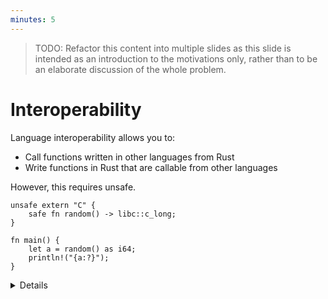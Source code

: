 ```yaml
---
minutes: 5
---
```


> TODO: Refactor this content into multiple slides as this slide is intended as
> an introduction to the motivations only, rather than to be an elaborate
> discussion of the whole problem.

# Interoperability

Language interoperability allows you to:

- Call functions written in other languages from Rust
- Write functions in Rust that are callable from other languages

However, this requires unsafe.

```rust,editable,ignore
unsafe extern "C" {
    safe fn random() -> libc::c_long;
}

fn main() {
    let a = random() as i64;
    println!("{a:?}");
}
```

<details>

The Rust compiler can't enforce any safety guarantees for programs that it
hasn't compiled, so it delegates that responsibility to you through the unsafe
keyword.

The code example we're seeing shows how to call the random function provided by
libc within Rust. libc is available to scripts in the Rust Playground.

This uses Rust's _foreign function interface_.

This isn't the only style of interoperability, however it is the method that's
needed if you want to work between Rust and some other language in a zero cost
way. Another important strategy is message passing.

Message passing avoids unsafe, but serialization, allocation, data transfer and
parsing all take energy and time.

## Answers to questions

- _Where does "random" come from?_\
  libc is dynamically linked to Rust programs by default, allowing our code to
  rely on its symbols, including `random`, being available to our program.
- _What is the "safe" keyword?_\
  It allows callers to call the function without needing to wrap that call in
  `unsafe`. The [`safe` function qualifier] was introduced in the 2024 edition
  of Rust and can only be used within `extern` blocks. It was introduced because
  `unsafe` became a mandatory qualifier for `extern` blocks in that edition.
- _What is the [`std::ffi::c_long`] type?_\
  According to the C standard, an integer that's at least 32 bits wide. On
  today's systems, It's an `i32` on Windows and an `i64` on Linux.

[`safe` keyword]: https://doc.rust-lang.org/reference/safe-keyword.html
[`std::ffi::c_long`]: https://doc.rust-lang.org/std/ffi/type.c_long.html

## Consideration: type safety

Modify the code example to remove the need for type casting later. Discuss the
potential UB - long's width is defined by the target.

```rust
unsafe extern "C" {
    safe fn random() -> i64;
}

fn main() {
    let a = random();
    println!("{a:?}");
}
```

> Changes from the original:
>
> ```diff
> unsafe extern "C" {
> -    safe fn random() -> libc::c_long;
> +    safe fn random() -> i64;
> }
>
> fn main() {
> -    let a = random() as i64;
> +    let a = random();
>     println!("{a:?}");
> }
> ```

It's also possible to completely ignore the intended type and create undefined
behavior in multiple ways. The code below produces output most of the time, but
generally results in a stack overflow. It may also produce illegal `char`
values. Although `char` is represented in 4 bytes (32 bits),
[not all bit patterns are permitted as a `char`][char].

Stress that the Rust compiler will trust that the wrapper is telling the truth.

[char]: https://doc.rust-lang.org/std/primitive.char.html#validity-and-layout

<!-- TODO(timclicks): add libc to the mdbook build system so that the example can be tested -->

```rust,ignore
unsafe extern "C" {
    safe fn random() -> [char; 2];
}

fn main() {
    let a = random();
    println!("{a:?}");
}
```

> Changes from the original:
>
> ```diff
> unsafe extern "C" {
> -    safe fn random() -> libc::c_long;
> +    safe fn random() -> [char; 2];
> }
>
> fn main() {
> -    let a = random() as i64;
> -    println!("{a}");
> +    let a = random();
> +    println!("{a:?}");
> }
> ```

> Attempting to print a `[char; 2]` from randomly generated input will often
> produce strange output, including:
>
> ```ignore
> thread 'main' panicked at library/std/src/io/stdio.rs:1165:9:
> failed printing to stdout: Bad address (os error 14)
> ```
>
> ```ignore
> thread 'main' has overflowed its stack
> fatal runtime error: stack overflow, aborting
> ```

Mention that type safety is generally not a large concern in practice. Tools
that produce wrappers automatically, i.e. bindgen, are excellent at reading
header files and producing values of the correct type.

## Consideration: Ownership and lifetime management

While libc's `random` function doesn't use pointers, many do. This creates many
more possibilities for unsoundness.

- both sides might attempt to free the memory (double free)
- both sides can attempt to write to the data

For example, some C libraries expose functions that write to static buffers that
are re-used between calls.

<!--

TODO(timclicks): consider adding a safety comment in the docstring that discusses thread safety and the ownership of the returned pointer.

See <https://github.com/google/comprehensive-rust/pull/2806#discussion_r2207171041>.

-->

<!-- TODO(timclicks): add libc to the mdbook build system so that the example can be tested -->

```rust,ignore
use std::ffi::{CStr, c_char};
use std::time::{SystemTime, UNIX_EPOCH};

unsafe extern "C" {
    /// Create a formatted time based on time `t`, including trailing newline.
    /// Read `man 3 ctime` details.
    fn ctime(t: *const libc::time_t) -> *const c_char;
}

unsafe fn format_timestamp<'a>(t: u64) -> &'a str {
    let t = t as libc::time_t;

    unsafe {
        let fmt_ptr = ctime(&t);
        CStr::from_ptr(fmt_ptr).to_str().unwrap()
    }
}

fn main() {
    let now = SystemTime::now().duration_since(UNIX_EPOCH).unwrap();

    let now = now.as_secs();
    let now_fmt = unsafe { format_timestamp(now) };
    print!("now (1): {}", now_fmt);

    let future = now + 60;
    let future_fmt = unsafe { format_timestamp(future) };
    print!("future:  {}", future_fmt);

    print!("now (2): {}", now_fmt);
}
```

> Aside: Lifetimes in the `format_timestamp()` function
>
> Neither `'a`, nor `'static` correctly describe the lifetime of the string
> that's returned. Rust treats it as an immutable reference, but subsequent
> calls to `ctime` will overwrite the static buffer that the string occupies.

Bonus points: can anyone spot the lifetime bug? `format_timestamp()` should
return a `&'static str`.

## Consideration: Representation mismatch

Different programming languages have made different design decisions and this
can create impedance mismatches between different domains.

Consider string handling. C++ defines `std::string`, which has an incompatible
memory layout with Rust's `String` type. `String` also requires text to be
encoded as UTF-8, whereas `std::string` does not. In C, text is represented by a
null-terminated sequence of bytes (`char*`).

```rust
fn main() {
    let c_repr = b"Hello, C\0";
    let rust_repr = (b"Hello, Rust", 11);

    let c: &str = unsafe {
        let ptr = c_repr.as_ptr() as *const i8;
        std::ffi::CStr::from_ptr(ptr).to_str().unwrap()
    };
    println!("{c}");

    let rust: &str = unsafe {
        let ptr = rust_repr.0.as_ptr();
        let bytes = std::slice::from_raw_parts(ptr, rust_repr.1);
        std::str::from_utf8_unchecked(bytes)
    };
    println!("{rust}");
}
```

</details>
